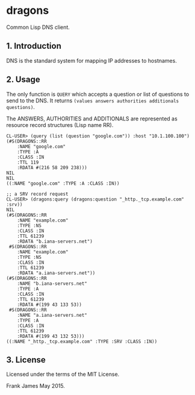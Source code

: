 # dragons
Common Lisp DNS client.

## 1. Introduction
DNS is the standard system for mapping IP addresses to hostnames.

## 2. Usage
The only function is `QUERY` which accepts a question or list of questions to send to the DNS.
It returns `(values answers authorities additionals questions)`. 

The ANSWERS, AUTHORITIES and ADDITIONALS are represented as  resource record structures (Lisp name RR).

```
CL-USER> (query (list (question "google.com")) :host "10.1.100.100")
(#S(DRAGONS::RR
    :NAME "google.com"
    :TYPE :A
    :CLASS :IN
    :TTL 119
    :RDATA #(216 58 209 238)))
NIL
NIL
((:NAME "google.com" :TYPE :A :CLASS :IN))

;; a SRV record request
CL-USER> (dragons:query (dragons:question "_http._tcp.example.com" :srv))
NIL
(#S(DRAGONS::RR
    :NAME "example.com"
    :TYPE :NS
    :CLASS :IN
    :TTL 61239
    :RDATA "b.iana-servers.net")
 #S(DRAGONS::RR
    :NAME "example.com"
    :TYPE :NS
    :CLASS :IN
    :TTL 61239
    :RDATA "a.iana-servers.net"))
(#S(DRAGONS::RR
    :NAME "b.iana-servers.net"
    :TYPE :A
    :CLASS :IN
    :TTL 61239
    :RDATA #(199 43 133 53))
 #S(DRAGONS::RR
    :NAME "a.iana-servers.net"
    :TYPE :A
    :CLASS :IN
    :TTL 61239
    :RDATA #(199 43 132 53)))
((:NAME "_http._tcp.example.com" :TYPE :SRV :CLASS :IN))
```

## 3. License
Licensed under the terms of the MIT License.

Frank James 
May 2015.
